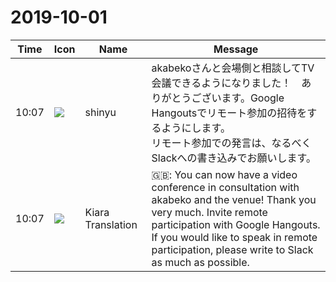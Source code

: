 # 2019-10-01

|Time|Icon|Name|Message|
|---|---|---|---|
|10:07|![](https://avatars.slack-edge.com/2018-04-27/354445776386_e258f5ed5ba887b08668_72.jpg)|shinyu|akabekoさんと会場側と相談してTV会議できるようになりました！　ありがとうございます。Google Hangoutsでリモート参加の招待をするようにします。<br>リモート参加での発言は、なるべくSlackへの書き込みでお願いします。|
|10:07|![](https://avatars.slack-edge.com/2019-08-21/732685848020_f3f20736795184660348_72.png)|Kiara Translation|🇬🇧: You can now have a video conference in consultation with akabeko and the venue! Thank you very much. Invite remote participation with Google Hangouts.<br>If you would like to speak in remote participation, please write to Slack as much as possible.|
